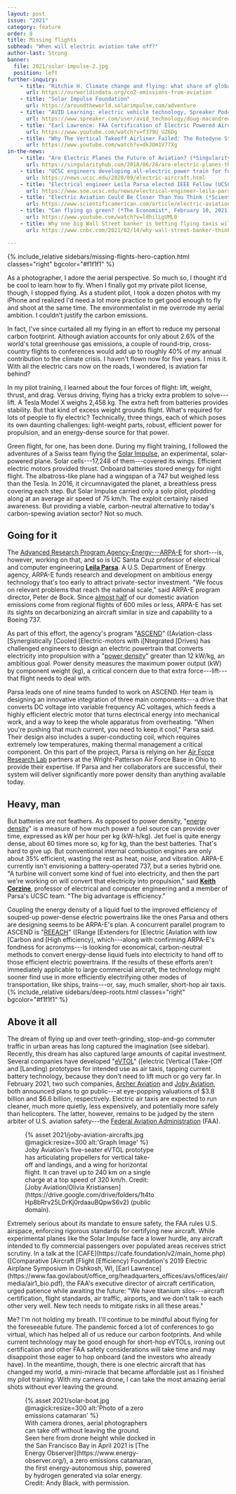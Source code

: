 ```yaml
---
layout: post
issue: "2021"
category: feature
order: 8
title: Missing flights
subhead: "When will electric aviation take off?"
author-last: Strong
banner:
  file: 2021/solar-impulse-2.jpg
  position: left
further-inquiry:
    - title: "Ritchie H. Climate change and flying: what share of global CO2 emissions come from aviation? Our World in Data Blog post, October 22, 2020"
      url: https://ourworldindata.org/co2-emissions-from-aviation
    - title: "Solar Impulse Foundation"
      url: https://aroundtheworld.solarimpulse.com/adventure
    - title: "AVID Learning: electric vehicle technology, Spreaker Podcast #65"
      url: https://www.spreaker.com/user/avid_technology/doug-macandrew-interview?autoplay=1
    - title: "Earl Lawrence: FAA Certification of Electric Powered Aircraft, CAFE Foundation, 2019 Electric Aircraft Symposium"
      url: https://www.youtube.com/watch?v=f379U_UZ6Dg
    - title: "Why The Vertical Takeoff Airliner Failed: The Rotodyne Story, CuriosityStream.com, October 23, 2019"
      url: https://www.youtube.com/watch?v=dkJOm1V77Xg
in-the-news:
    - title: "Are Electric Planes the Future of Aviation? (*SingularityHub*, June 28, 2018)"
      url: https://singularityhub.com/2018/06/28/are-electric-planes-the-future-of-aviation/
    - title: "UCSC engineers developing all-electric power train for future aircraft (UCSC News, September 15, 2020)"
      url: https://news.ucsc.edu/2020/09/electric-aircraft.html
    - title: "Electrical engineer Leila Parsa elected IEEE Fellow (UCSC News, December 8, 2020)"
      url: https://www.soe.ucsc.edu/news/electrical-engineer-leila-parsa-elected-ieee-fellow
    - title: "Electric Aviation Could Be Closer Than You Think (*Scientific American*, November 10, 2020)"
      url: https://www.scientificamerican.com/article/electric-aviation-could-be-closer-than-you-think/
    - title: "Can flying go green? (*The Economist*, February 10, 2021)"
      url: https://www.youtube.com/watch?v=ldhilLgVML0
    - title: Why one big Wall Street banker is betting flying taxis will replace helicopters (*CNBC EVOLVE*, February 14, 2021)
      url: https://www.cnbc.com/2021/02/14/why-wall-street-banker-thinks-flying-taxis-will-replace-helicopters.html

---
```

{% include_relative sidebars/missing-flights-hero-caption.html classes="right" bgcolor="#f1f1f1" %}

As a photographer, I adore the aerial perspective. So much so, I thought it'd be cool to learn how to fly. When I finally got my private pilot license, though, I stopped flying. As a student pilot, I took a dozen photos with my iPhone and realized I'd need a lot more practice to get good enough to fly and shoot at the same time. The environmentalist in me overrode my aerial ambition. I couldn't justify the carbon emissions.

In fact, I've since curtailed all my flying in an effort to reduce my personal carbon footprint. Although aviation accounts for only about 2.6% of the world's total greenhouse gas emissions, a couple of round-trip, cross-country flights to conferences would add up to roughly 40% of *my* annual contribution to the climate crisis. I haven't flown now for five years. I miss it. With all the electric cars now on the roads, I wondered, is aviation far behind?

In my pilot training, I learned about the four forces of flight: lift, weight, thrust, and drag. Versus driving, flying has a tricky extra problem to solve---lift. A Tesla Model X weighs 2,458 kg. The extra heft from batteries provides stability. But that kind of excess weight grounds flight. What's required for lots of people to fly electric? Technically, three things, each of which poses its own daunting challenges: light-weight parts, robust, efficient power for propulsion, and an energy-dense source for that power.

Green flight, for one, has been done. During my flight training, I followed the adventures of a Swiss team flying the [Solar Impulse](https://aroundtheworld.solarimpulse.com/adventure), an experimental, solar-powered plane. Solar cells---17,248 of them---covered its wings. Efficient electric motors provided thrust. Onboard batteries stored energy for night flight. The albatross-like plane had a wingspan of a 747 but weighed less than the Tesla. In 2016, it circumnavigated the planet, a breathless press covering each step. But Solar Impulse carried only a solo pilot, plodding along at an average air speed of 75 km/h. The exploit certainly raised awareness. But providing a viable, carbon-neutral alternative to today's carbon-spewing aviation sector? Not so much.

## Going for it ##

The [Advanced Research Program Agency-Energy---ARPA-E](https://arpa-e.energy.gov/) for short---is, however, working on that, and so is UC Santa Cruz professor of electrical and computer engineering [**Leila Parsa**](https://www.soe.ucsc.edu/people/leila). A U.S. Department of Energy agency, ARPA-E funds research and development on ambitious energy technology that's too early to attract private-sector investment. "We focus on relevant problems that reach the national scale," said ARPA-E program director, Peter de Bock. Since [almost half](https://arpa-e.energy.gov/technologies/programs/ascend-0) of our domestic aviation emissions come from regional flights of 600 miles or less, ARPA-E has set its sights on decarbonizing an aircraft similar in size and capability to a Boeing 737.

As part of this effort, the agency's program "[ASCEND](https://arpa-e.energy.gov/highlights/1058)" ([Aviation-class [Synergistically [Cooled [Electric-motors with i[Ntegrated [Drives) has challenged engineers to design an electric powertrain that converts electricity into propulsion with a "[power density](https://energyeducation.ca/encyclopedia/Energy_density_vs_power_density)" greater than 12 kW/kg, an ambitious goal. Power density measures the maximum power output (kW) by component weight (kg), a critical concern due to that extra force---lift---that flight needs to deal with.

Parsa leads one of nine teams funded to work on ASCEND. Her team is designing an innovative integration of three main components---a drive that converts DC voltage into variable frequency AC voltages, which feeds a highly efficient electric motor that turns electrical energy into mechanical work, and a way to keep the whole apparatus from overheating. "When you're pushing that much current, you need to keep it cool," Parsa said. Their design also includes a super-conducting coil, which requires extremely low temperatures, making thermal management a critical component. On this part of the project, Parsa is relying on her [Air Force Research Lab](https://www.afrl.af.mil/) partners at the Wright-Patterson Air Force Base in Ohio to provide their expertise. If Parsa and her collaborators are successful, their system will deliver significantly more power density than anything available today.

## Heavy, man ##

But batteries are not feathers. As opposed to power density, "[energy density](https://energyeducation.ca/encyclopedia/Energy_density_vs_power_density)" is a measure of how much power a fuel source can provide over time, expressed as kW per hour per kg (kW-h/kg). Jet fuel is quite energy dense, about 60 times more so, kg for kg, than the best batteries. That's hard to give up. But conventional internal combustion engines are only about 35% efficient, wasting the rest as heat, noise, and vibration. ARPA-E currently isn't envisioning a battery-operated 737, but a series hybrid one. "A turbine will convert some kind of fuel into electricity, and then the part we're working on will convert that electricity into propulsion," said [**Keith Corzine**](https://www.soe.ucsc.edu/people/corzine), professor of electrical and computer engineering and a member of Parsa's UCSC team. "The big advantage is efficiency."

Coupling the energy density of a liquid fuel to the improved efficiency of souped-up power-dense electric powertrains like the ones Parsa and others are designing seems to be ARPA-E's plan. A concurrent parallel program to ASCEND is "[REEACH](https://www.arpa-e.energy.gov/technologies/programs/reeach)" ([Range [Extenders for [Electric [Aviation with low [Carbon and [High efficiency), which---along with confirming ARPA-E's fondness for acronyms---is looking for economical, carbon-neutral methods to convert energy-dense liquid fuels into electricity to hand off to those efficient electric powertrains. If the results of these efforts aren't immediately applicable to large commercial aircraft, the technology might sooner find use in more efficiently electrifying other modes of transportation, like ships, trains---or, say, much smaller, short-hop air taxis.
{% include_relative sidebars/deep-roots.html classes="right" bgcolor="#f1f1f1" %}

## Above it all ##

The dream of flying up and over teeth-grinding, stop-and-go commuter traffic in urban areas has long captured the imagination (see sidebar). Recently, this dream has also captured large amounts of capital investment. Several companies have developed "[eVTOL](https://evtol.com/)" ([electric [Vertical [Take-[Off and [Landing) prototypes for intended use as air taxis, tapping current battery technology, because they don't need to lift much or go very far. In February 2021, two such companies, [Archer Aviation](https://www.archer.com/) and [Joby Aviation](https://www.jobyaviation.com/), both announced plans to go public---at eye-popping valuations of \$3.8 billion and \$6.6 billion, respectively. Electric air taxis are expected to run cleaner, much more quietly, less expensively, and potentially more safely than helicopters. The latter, however, remains to be judged by the stern arbiter of U.S. aviation safety---the [Federal Aviation Administration](https://www.faa.gov/) (FAA).
<figure class="left" style="width:300px;">
  {% asset 2021/joby-aviation-aircrafts.jpg @magick:resize=300 alt:'Graph Image' %}<figcaption markdown="span">Joby Aviation's five-seater eVTOL prototype has articulating propellers for vertical take-off and landings, and a wing for horizontal flight. It can travel up to 240 km on a single charge at a top speed of 320 km/h. Credit: [Joby Aviation/Olivia Kristiansen](https://drive.google.com/drive/folders/1t4toHp8bRrv25LDrKj0rdaauBQpwS6v2) (public domain).</figcaption>
</figure>
Extremely serious about its mandate to ensure safety, the FAA rules U.S. airspace, enforcing rigorous standards for certifying new aircraft. While experimental planes like the Solar Impulse face a lower hurdle, any aircraft intended to fly commercial passengers over populated areas receives strict scrutiny. In a talk at the [CAFE](https://cafe.foundation/v2/main_home.php) ([Comparative [Aircraft [Flight [Efficiency) Foundation's 2019 Electric Airplane Symposium in Oshkosh, WI, [Earl Lawrence](https://www.faa.gov/about/office_org/headquarters_offices/avs/offices/air/media/air1_bio.pdf), the FAA's executive director of aircraft certification, urged patience while awaiting the future: "We have titanium silos---aircraft certification, flight standards, air traffic, airports, and we don't talk to each other very well. New tech needs to mitigate risks in all these areas."

Me? I'm not holding my breath. I'll continue to be mindful about flying for the foreseeable future. The pandemic forced a lot of conferences to go virtual, which has helped all of us reduce our carbon footprints. And while current technology may be good enough for short-hop eVTOLs, ironing out certification and other FAA safety considerations will take time and may disappoint those eager to hop onboard (and the investors who already have). In the meantime, though, there is one electric aircraft that has changed my world, a mini-miracle that became affordable just as I finished my pilot training. With my camera drone, I can take the most amazing aerial shots without ever leaving the ground.
<figure class="left" style="width:300px;">
  {% asset 2021/solar-boat.jpg @magick:resize=300 alt:'Photo of a zero emissions catamaran' %}<figcaption markdown="span">With camera drones, aerial photographers can take off without leaving the ground. Seen here from drone height while docked in the San Francisco Bay in April 2021 is [The Energy Observer](https://www.energy-observer.org/), a zero emissions catamaran, the first energy-autonomous ship, powered by hydrogen generated via solar energy. Credit: Andy Black, with permission.</figcaption>
</figure>
